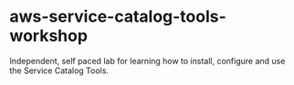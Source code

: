 # aws-service-catalog-tools-workshop
Independent, self paced lab for learning how to install, configure and use the Service Catalog Tools.
